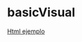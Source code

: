 # basicVisual

[Html ejemplo](https://beta.rstudioconnect.com/content/c8ec36da-cd24-429e-92f4-f2da7d75080d)
